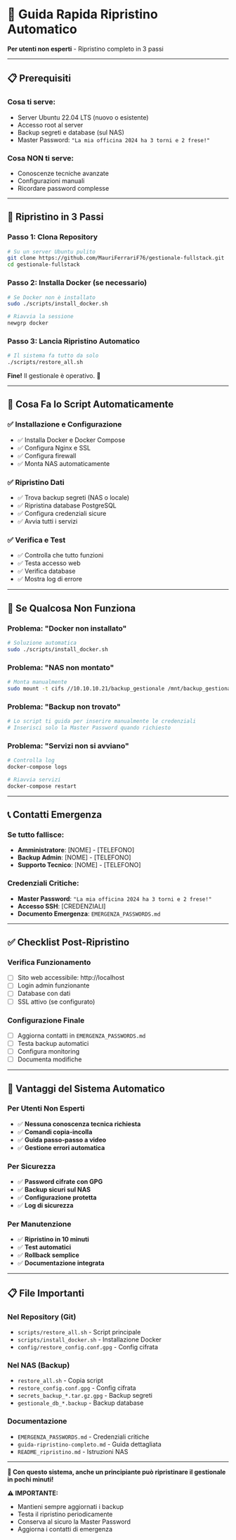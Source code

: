 # 🚀 Guida Rapida Ripristino Automatico

**Per utenti non esperti** - Ripristino completo in 3 passi

---

## 📋 Prerequisiti

### **Cosa ti serve:**
- Server Ubuntu 22.04 LTS (nuovo o esistente)
- Accesso root al server
- Backup segreti e database (sul NAS)
- Master Password: `"La mia officina 2024 ha 3 torni e 2 frese!"`

### **Cosa NON ti serve:**
- Conoscenze tecniche avanzate
- Configurazioni manuali
- Ricordare password complesse

---

## 🎯 Ripristino in 3 Passi

### **Passo 1: Clona Repository**
```bash
# Su un server Ubuntu pulito
git clone https://github.com/MauriFerrariF76/gestionale-fullstack.git
cd gestionale-fullstack
```

### **Passo 2: Installa Docker (se necessario)**
```bash
# Se Docker non è installato
sudo ./scripts/install_docker.sh

# Riavvia la sessione
newgrp docker
```

### **Passo 3: Lancia Ripristino Automatico**
```bash
# Il sistema fa tutto da solo
./scripts/restore_all.sh
```

**Fine!** Il gestionale è operativo. 🎉

---

## 🔄 Cosa Fa lo Script Automaticamente

### **✅ Installazione e Configurazione**
- ✅ Installa Docker e Docker Compose
- ✅ Configura Nginx e SSL
- ✅ Configura firewall
- ✅ Monta NAS automaticamente

### **✅ Ripristino Dati**
- ✅ Trova backup segreti (NAS o locale)
- ✅ Ripristina database PostgreSQL
- ✅ Configura credenziali sicure
- ✅ Avvia tutti i servizi

### **✅ Verifica e Test**
- ✅ Controlla che tutto funzioni
- ✅ Testa accesso web
- ✅ Verifica database
- ✅ Mostra log di errore

---

## 🚨 Se Qualcosa Non Funziona

### **Problema: "Docker non installato"**
```bash
# Soluzione automatica
sudo ./scripts/install_docker.sh
```

### **Problema: "NAS non montato"**
```bash
# Monta manualmente
sudo mount -t cifs //10.10.10.21/backup_gestionale /mnt/backup_gestionale -o credentials=/root/.nas_gestionale_creds,iocharset=utf8,vers=2.0
```

### **Problema: "Backup non trovato"**
```bash
# Lo script ti guida per inserire manualmente le credenziali
# Inserisci solo la Master Password quando richiesto
```

### **Problema: "Servizi non si avviano"**
```bash
# Controlla log
docker-compose logs

# Riavvia servizi
docker-compose restart
```

---

## 📞 Contatti Emergenza

### **Se tutto fallisce:**
- **Amministratore**: [NOME] - [TELEFONO]
- **Backup Admin**: [NOME] - [TELEFONO]
- **Supporto Tecnico**: [NOME] - [TELEFONO]

### **Credenziali Critiche:**
- **Master Password**: `"La mia officina 2024 ha 3 torni e 2 frese!"`
- **Accesso SSH**: [CREDENZIALI]
- **Documento Emergenza**: `EMERGENZA_PASSWORDS.md`

---

## ✅ Checklist Post-Ripristino

### **Verifica Funzionamento**
- [ ] Sito web accessibile: http://localhost
- [ ] Login admin funzionante
- [ ] Database con dati
- [ ] SSL attivo (se configurato)

### **Configurazione Finale**
- [ ] Aggiorna contatti in `EMERGENZA_PASSWORDS.md`
- [ ] Testa backup automatici
- [ ] Configura monitoring
- [ ] Documenta modifiche

---

## 🎯 Vantaggi del Sistema Automatico

### **Per Utenti Non Esperti**
- ✅ **Nessuna conoscenza tecnica richiesta**
- ✅ **Comandi copia-incolla**
- ✅ **Guida passo-passo a video**
- ✅ **Gestione errori automatica**

### **Per Sicurezza**
- ✅ **Password cifrate con GPG**
- ✅ **Backup sicuri sul NAS**
- ✅ **Configurazione protetta**
- ✅ **Log di sicurezza**

### **Per Manutenzione**
- ✅ **Ripristino in 10 minuti**
- ✅ **Test automatici**
- ✅ **Rollback semplice**
- ✅ **Documentazione integrata**

---

## 📋 File Importanti

### **Nel Repository (Git)**
- `scripts/restore_all.sh` - Script principale
- `scripts/install_docker.sh` - Installazione Docker
- `config/restore_config.conf.gpg` - Config cifrata

### **Nel NAS (Backup)**
- `restore_all.sh` - Copia script
- `restore_config.conf.gpg` - Config cifrata
- `secrets_backup_*.tar.gz.gpg` - Backup segreti
- `gestionale_db_*.backup` - Backup database

### **Documentazione**
- `EMERGENZA_PASSWORDS.md` - Credenziali critiche
- `guida-ripristino-completo.md` - Guida dettagliata
- `README_ripristino.md` - Istruzioni NAS

---

**🎉 Con questo sistema, anche un principiante può ripristinare il gestionale in pochi minuti!**

**⚠️ IMPORTANTE:**
- Mantieni sempre aggiornati i backup
- Testa il ripristino periodicamente
- Conserva al sicuro la Master Password
- Aggiorna i contatti di emergenza